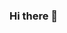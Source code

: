 ### Hi there 👋

<!--
**READYonHub/READYonHub** is a ✨ _special_ ✨ repository because its `README.md` (this file) appears on your GitHub profile.

Here are some ideas to get you started:

- 🔭 I’m currently working on : - - - - - - - - - > :::
- 🌱 I’m currently learning : - - - - - - - - - - > :::
- 👯 I’m looking to collaborate on  : - - - - - - > :::
- 🤔 I’m looking for help with :  - - - - - - - - > :::
- 💬 Ask me about : - - - - - - - - - - - - - - - > ::: what do you need?
- 📫 How to reach me  : - - - - - - - - - - - - - > :::
- 😄 Pronouns : - - - - - - - - - - - - - - - - - > :::
- ⚡ Fun fact: - - - - - - - - - - - - - - - - -  > :::
